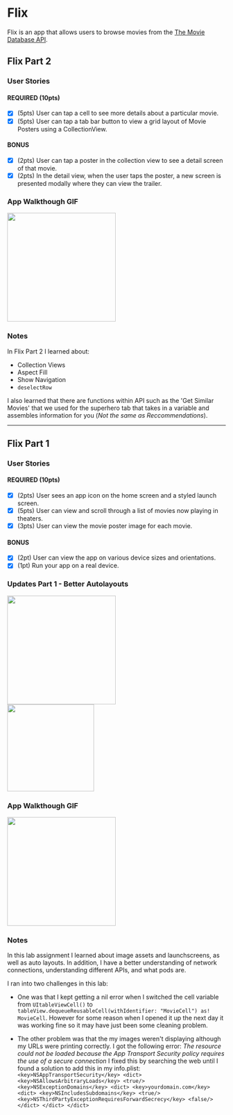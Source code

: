 # Flix

Flix is an app that allows users to browse movies from the [The Movie Database API](https://developers.themoviedb.org/3/getting-started/introduction).



## Flix Part 2

### User Stories

#### REQUIRED (10pts)
- [x] (5pts) User can tap a cell to see more details about a particular movie.
- [x] (5pts) User can tap a tab bar button to view a grid layout of Movie Posters using a CollectionView.

#### BONUS
- [x] (2pts) User can tap a poster in the collection view to see a detail screen of that movie.
- [x] (2pts) In the detail view, when the user taps the poster, a new screen is presented modally where they can view the trailer.

### App Walkthough GIF

<img src="http://g.recordit.co/II9PLwpfm7.gif" width=250><br>

### Notes
In Flix Part 2 I learned about: 
- Collection Views
- Aspect Fill
- Show Navigation 
- `deselectRow`

I also learned that there are functions within API such as the 'Get Similar Movies' that we used for the superhero tab that takes in a variable and assembles information for you (*Not the same as Reccommendations*).

---

## Flix Part 1

### User Stories

#### REQUIRED (10pts)
- [x] (2pts) User sees an app icon on the home screen and a styled launch screen.
- [x] (5pts) User can view and scroll through a list of movies now playing in theaters.
- [x] (3pts) User can view the movie poster image for each movie.

#### BONUS
- [x] (2pt) User can view the app on various device sizes and orientations.
- [x] (1pt) Run your app on a real device.

### Updates Part 1 - Better Autolayouts

<img src="http://g.recordit.co/RkwMWOaD93.gif" width=250><br>
<img src="http://g.recordit.co/fNbVeXAWCf.gif" width=200><br>

### App Walkthough GIF
<img src="http://g.recordit.co/1AiHArdrF5.gif" width=250><br>


### Notes
In this lab assignment I learned about image assets and launchscreens, as well as auto layouts.
In addition, I have a better understanding of network connections, understanding different APIs, and what pods are.

I ran into two challenges in this lab:
- One was that I kept getting a nil error when I switched the cell variable from 
`UItableViewCell()` to `tableView.dequeueReusableCell(withIdentifier: "MovieCell") as! MovieCell`.
However for some reason when I opened it up the next day it was working fine so it may have just been some cleaning problem.

- The other problem was that the my images weren't displaying although my URLs were printing correctly.
I got the following error: *The resource could not be loaded because the App Transport Security policy requires the use of a secure connection*
I fixed this by searching the web until I found a solution to add this in my info.plist:
`<key>NSAppTransportSecurity</key>
    <dict>
        <key>NSAllowsArbitraryLoads</key>
        <true/>
        <key>NSExceptionDomains</key>
        <dict>
            <key>yourdomain.com</key>
            <dict>
                <key>NSIncludesSubdomains</key>
                <true/>
                <key>NSThirdPartyExceptionRequiresForwardSecrecy</key>
                <false/>
            </dict>
       </dict>
  </dict>`



